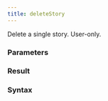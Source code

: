 ```yaml
---
title: deleteStory
---
```


Delete a single story. User-only.


### Parameters 



### Result 



### Syntax





